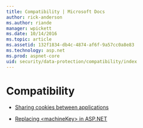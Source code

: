 ```yaml
---
title: Compatibility | Microsoft Docs
author: rick-anderson
ms.author: riande
manager: wpickett
ms.date: 10/14/2016
ms.topic: article
ms.assetid: 132f1834-db4c-4874-af6f-9a57cc0a8e83
ms.technology: asp.net
ms.prod: aspnet-core
uid: security/data-protection/compatibility/index
---
```

# Compatibility

* [Sharing cookies between applications](cookie-sharing.md)

* [Replacing \<machineKey> in ASP.NET](replacing-machinekey.md)
